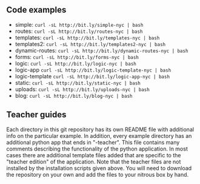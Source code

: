 ## Code examples

  * simple: `curl -sL http://bit.ly/simple-nyc | bash`
  * routes: `curl -sL http://bit.ly/routes-nyc | bash`
  * templates: `curl -sL http://bit.ly/templates-nyc | bash`
  * templates2: `curl -sL http://bit.ly/templates2-nyc | bash`
  * dynamic-routes: `curl -sL http://bit.ly/dynamic-routes-nyc | bash`
  * forms: `curl -sL http://bit.ly/forms-nyc | bash`
  * logic: `curl -sL http://bit.ly/logic-nyc | bash`
  * logic-app `curl -sL http://bit.ly/logic-template-nyc | bash`
  * logic-template `curl -sL http://bit.ly/logic-app-nyc | bash`
  * static: `curl -sL http://bit.ly/static-nyc | bash`
  * uploads: `curl -sL http://bit.ly/uploads-nyc | bash`
  * blog: `curl -sL http://bit.ly/blog-nyc | bash`
 
## Teacher guides

Each directory in this git repository has its own README file with additional info on the
particular example. In addition, every example directory has an additional python
app that ends in "-teacher". This file contains many comments describing the functionality of
the python application. In most cases there are additional template files added that are specific
to the "teacher edition" of the application. Note that the teacher files are not installed by
the installation scripts given above. You will need to download the repository on your own and
add the files to your nitrous box by hand.
